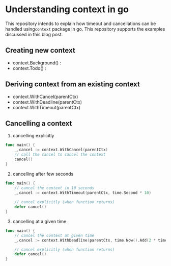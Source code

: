 # Understanding context in go

This repository intends to explain how timeout and cancellations can be handled using`context` package in go. This repository supports the 
examples discussed in this blog post.

## Creating new context

- context.Background() : 
- context.Todo() : 

## Deriving context from an existing context

- context.WithCancel(parentCtx)
- context.WithDeadline(parentCtx)
- context.WithTimeout(parentCtx)

## Cancelling a context

1. cancelling explicitly

```go
func main() {
    _,cancel := context.WithCancel(parentCtx)
    // call the cancel to cancel the context
    cancel()
}
```

2. cancelling after few seconds
```go
func main() {
    // cancel the context in 10 seconds
    _,cancel := context.WithTimeout(parentCtx, time.Second * 10) 
    
    // cancel explicitly (when function returns)
    defer cancel()  
}
```

3. cancelling at a given time
```go
func main() {
    // cancel the context at given time
    _,cancel := context.WithDeadline(parentCtx, time.Now().Add(2 * time.Second)) 

    // cancel explicitly (when function returns)
    defer cancel()
}
```